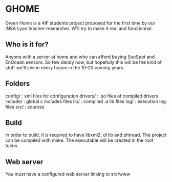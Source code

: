 GHOME
=====
Green Home is a 4IF students project proposed for the first time by our INSA Lyon teacher-researcher.
W'll try to make it real and fonctionnal.

Who is it for?
--------------
Anyone with a server at home and who can afford buying SunSpot and EnOcean sensors. 
So few dandy now, but hopefully this will be the kind of stuff we'll see in every house in the 10-20 coming years.

Folders
-------

config/  : xml files for configuration
drivers/ : .so files of compiled drivers
include/ : global c includes files
lib/     : compiled .a lib files
log/     : execution log files
src/     : sources

Build
-----

In order to build, it is required to have libxml2, dl lib and phtread.
The project can be compiled with make. The executable will be created
in the root folder.

Web server
----------

You must have a configured web server linking to src/www
